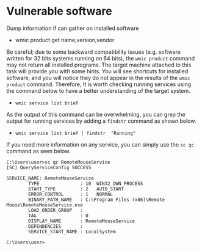 # Vulnerable software

Dump information if can gather on installed software

* wmic product get name,version,vendor

Be careful; due to some backward compatibility issues (e.g. software written for 32 bits systems running on 64 bits), the `wmic product` command may not return all installed programs. The target machine attached to this task will provide you with some hints. You will see shortcuts for installed software, and you will notice they do not appear in the results of the `wmic product` command. Therefore, It is worth checking running services using the command below to have a better understanding of the target system.

* `wmic service list brief`

As the output of this command can be overwhelming, you can grep the output for running services by adding a `findstr` command as shown below.

* `wmic service list brief | findstr  "Running"`



If you need more information on any service, you can simply use the `sc qc` command as seen below.

```shell-session
C:\Users\user>sc qc RemoteMouseService
[SC] QueryServiceConfig SUCCESS

SERVICE_NAME: RemoteMouseService
        TYPE               : 10  WIN32_OWN_PROCESS
        START_TYPE         : 2   AUTO_START
        ERROR_CONTROL      : 1   NORMAL
        BINARY_PATH_NAME   : C:\Program Files (x86)\Remote Mouse\RemoteMouseService.exe
        LOAD_ORDER_GROUP   :
        TAG                : 0
        DISPLAY_NAME       : RemoteMouseService
        DEPENDENCIES       :
        SERVICE_START_NAME : LocalSystem

C:\Users\user>
```
